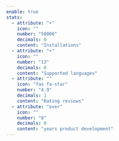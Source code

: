```yaml
---
enable: true
stats:
  - attribute: "+"
    icon: ""
    number: "50000"
    decimals: 0
    content: "Installations"
  - attribute: "+"
    icon: ""
    number: "13"
    decimals: 0
    content: "Supported languages"
  - attribute: ""
    icon: "fas fa-star"
    number: "4.9"
    decimals: 1
    content: "Rating reviews"
  - attribute: "over"
    icon: ""
    number: "8"
    decimals: 0
    content: "years product development"
---
```

